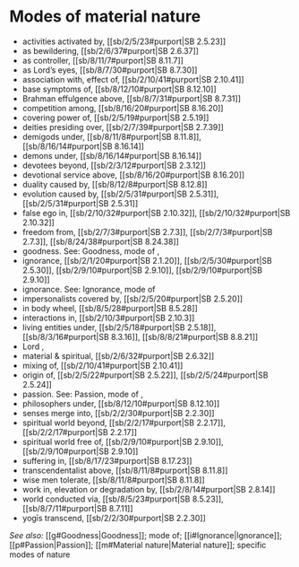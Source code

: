 # Modes of material nature

* activities activated by, [[sb/2/5/23#purport|SB 2.5.23]]
* as bewildering, [[sb/2/6/37#purport|SB 2.6.37]]
* as controller, [[sb/8/11/7#purport|SB 8.11.7]]
* as Lord’s eyes, [[sb/8/7/30#purport|SB 8.7.30]]
* association with, effect of, [[sb/2/10/41#purport|SB 2.10.41]]
* base symptoms of, [[sb/8/12/10#purport|SB 8.12.10]]
* Brahman effulgence above, [[sb/8/7/31#purport|SB 8.7.31]]
* competition among, [[sb/8/16/20#purport|SB 8.16.20]]
* covering power of, [[sb/2/5/19#purport|SB 2.5.19]]
* deities presiding over, [[sb/2/7/39#purport|SB 2.7.39]]
* demigods under, [[sb/8/11/8#purport|SB 8.11.8]], [[sb/8/16/14#purport|SB 8.16.14]]
* demons under, [[sb/8/16/14#purport|SB 8.16.14]]
* devotees beyond, [[sb/2/3/12#purport|SB 2.3.12]]
* devotional service above, [[sb/8/16/20#purport|SB 8.16.20]]
* duality caused by, [[sb/8/12/8#purport|SB 8.12.8]]
* evolution caused by, [[sb/2/5/31#purport|SB 2.5.31]], [[sb/2/5/31#purport|SB 2.5.31]]
* false ego in, [[sb/2/10/32#purport|SB 2.10.32]], [[sb/2/10/32#purport|SB 2.10.32]]
* freedom from, [[sb/2/7/3#purport|SB 2.7.3]], [[sb/2/7/3#purport|SB 2.7.3]], [[sb/8/24/38#purport|SB 8.24.38]]
* goodness. See: Goodness, mode of , 
* ignorance, [[sb/2/1/20#purport|SB 2.1.20]], [[sb/2/5/30#purport|SB 2.5.30]], [[sb/2/9/10#purport|SB 2.9.10]], [[sb/2/9/10#purport|SB 2.9.10]]
* ignorance. See: Ignorance, mode of 
* impersonalists covered by, [[sb/2/5/20#purport|SB 2.5.20]]
* in body wheel, [[sb/8/5/28#purport|SB 8.5.28]]
* interactions in, [[sb/2/10/3#purport|SB 2.10.3]]
* living entities under, [[sb/2/5/18#purport|SB 2.5.18]], [[sb/8/3/16#purport|SB 8.3.16]], [[sb/8/8/21#purport|SB 8.8.21]]
* Lord , 
* material & spiritual, [[sb/2/6/32#purport|SB 2.6.32]]
* mixing of, [[sb/2/10/41#purport|SB 2.10.41]]
* origin of, [[sb/2/5/22#purport|SB 2.5.22]], [[sb/2/5/24#purport|SB 2.5.24]]
* passion. See: Passion, mode of , 
* philosophers under, [[sb/8/12/10#purport|SB 8.12.10]]
* senses merge into, [[sb/2/2/30#purport|SB 2.2.30]]
* spiritual world beyond, [[sb/2/2/17#purport|SB 2.2.17]], [[sb/2/2/17#purport|SB 2.2.17]]
* spiritual world free of, [[sb/2/9/10#purport|SB 2.9.10]], [[sb/2/9/10#purport|SB 2.9.10]]
* suffering in, [[sb/8/17/23#purport|SB 8.17.23]]
* transcendentalist above, [[sb/8/11/8#purport|SB 8.11.8]]
* wise men tolerate, [[sb/8/11/8#purport|SB 8.11.8]]
* work in, elevation or degradation by, [[sb/2/8/14#purport|SB 2.8.14]]
* world conducted via, [[sb/8/5/23#purport|SB 8.5.23]], [[sb/8/7/11#purport|SB 8.7.11]]
* yogīs transcend, [[sb/2/2/30#purport|SB 2.2.30]]

*See also:* [[g#Goodness|Goodness]]; mode of; [[i#Ignorance|Ignorance]]; [[p#Passion|Passion]]; [[m#Material nature|Material nature]]; specific modes of nature
